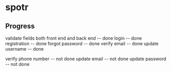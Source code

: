 # spotr



## Progress

validate fields both front end and back end   --  done
login   --  done
registration   --   done
forgot password  --  done
verify email  --  done
update username  --  done

verify phone number   --   not done
update email  --  not done
update password  --  not done

